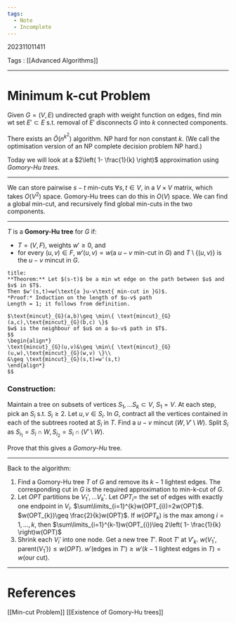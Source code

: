 ```yaml
---
tags:
  - Note
  - Incomplete
---
```

202311011411

Tags : [[Advanced Algorithms]]

---
# Minimum k-cut Problem
Given $G=(V,E)$ undirected graph with weight function on edges, find min wt set $E'\subset E$ s.t. removal of $E'$ disconnects $G$ into $k$ connected components.

There exists an $\tilde{O}(n^{k^{2}})$ algorithm.
NP hard for non constant $k$. (We call the optimisation version of an NP complete decision problem NP hard.)

Today we will look at a $2\left( 1- \frac{1}{k} \right)$ approximation using *Gomory-Hu trees*.

---

We can store pairwise $s-t$ min-cuts $\forall s,t\in V$, in a $V\times V$ matrix, which takes $O(V^{2})$ space. Gomory-Hu trees can do this in $O(V)$ space.
We can find a global min-cut, and recursively find global min-cuts in the two components.

---
$T$ is a **Gomory-Hu tree** for $G$ if:
- $T=(V,F)$, weights $w'\geq 0$, and
- for every $(u,v)\in F$, $w'(u,v)=w(\text{a }u-v\text{ min-cut in }G)$ and $T \setminus \{ (u,v) \}$ is the $u-v$ mincut in $G$.

```ad-tip
title:
**Theorem:** Let $(s-t)$ be a min wt edge on the path between $u$ and $v$ in $T$.
Then $w'(s,t)=w(\text{a }u-v\text{ min-cut in }G)$.
*Proof:* Induction on the length of $u-v$ path
Length = 1; it follows from definition.

$\text{mincut}_{G}(a,b)\geq \min\{ \text{mincut}_{G}(a,c),\text{mincut}_{G}(b,c) \}$
$w$ is the neighbour of $u$ on a $u-v$ path in $T$.
$$
\begin{align*}
\text{mincut}_{G}(u,v)&\geq \min\{ \text{mincut}_{G}(u,w),\text{mincut}_{G}(w,v) \}\\
&\geq \text{mincut}_{G}(s,t)=w'(s,t)
\end{align*}
$$
```

### Construction:
Maintain a tree on subsets of vertices $S_{1},\dots S_{k}\subset V$, $S_{1}=V$.
At each step, pick an $S_{i}$ s.t. $S_{i}\geq 2$.
Let $u,v\in S_{i}$.
In $G$, contract all the vertices contained in each of the subtrees rooted at $S_{i}$ in $T$. Find a $u-v$ mincut $(W,V'\setminus W)$. Split $S_{i}$ as $S_{i_{1}}=S_{i}\cap W,S_{i_{2}}=S_{i}\cap(V'\setminus W)$.

Prove that this gives a *Gomory-Hu* tree.

---
Back to the algorithm:

1. Find a Gomory-Hu tree $T$ of $G$ and remove its $k-1$ lightest edges. The corresponding cut in $G$ is the required approximation to min-k-cut of $G$.
2. Let $OPT$ partitions be $V_{1}',\dots V_{k}'$. Let $OPT_{i}=$ the set of edges with exactly one endpoint in $V_{i}$.
$\sum\limits_{i=1}^{k}w(OPT_{i})=2w(OPT)$.
$w(OPT_{k})\geq \frac{2}{k}w(OPT)$.
If $w(OPT_{k})$ is the max among $i=1,\dots,k$, then $\sum\limits_{i=1}^{k-1}w(OPT_{i})\leq 2\left( 1- \frac{1}{k} \right)w(OPT)$
3. Shrink each $V_{i}'$ into one node. Get a new tree $T'$. Root $T'$ at $V'_{k}$.
$w(V_{1}',\text{parent}(V_{1}'))\leq w(OPT)$.
$w'(\text{edges in }T')\geq w'(k-1 \text{ lightest edges in }T)=w(\text{our cut})$.


---
# References
[[Min-cut Problem]]
[[Existence of Gomory-Hu trees]]
